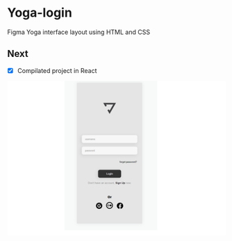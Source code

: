 # Yoga-login
Figma Yoga interface layout using HTML and CSS

## Next
- [X] Compilated project in React

<img src="img-yoga.png">
